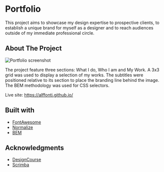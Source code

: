 # Portfolio

This project aims to showcase my design expertise to prospective clients, to establish a unique brand for myself as a designer and to reach audiences outside of my immediate professional circle.

## About The Project

![Portfolio screenshot](https://user-images.githubusercontent.com/69361901/197349884-9ca0b531-cbe4-4bad-800e-e0c07686c42b.png)

The project feature three sections: What I do, Who I am and My Work. A 3x3 grid was used to display a selection of my works. The subtitles were positioned relative to its section to place the branding line behind the image. The BEM methodology was used for CSS selectors.

Live site: https://alffonti.github.io/

## Built with

- [FontAwesome](https://fontawesome.com/)
- [Normalize](https://necolas.github.io/normalize.css/)
- [BEM](https://getbem.com/naming/)

## Acknowledgments

- [DesignCourse](https://www.youtube.com/channel/UCVyRiMvfUNMA1UPlDPzG5Ow)
- [Scrimba](https://scrimba.com)
